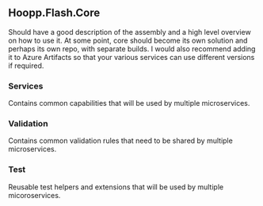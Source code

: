 ## Hoopp.Flash.Core ##

Should have a good description of the assembly and a high level overview on how to use it. 
At some point, core should become its own solution and perhaps its own repo, with separate builds.
I would also recommend adding it to Azure Artifacts so that your various services can use different 
versions if required.

### Services ###
Contains common capabilities that will be used by multiple microservices.

### Validation ###
Contains common validation rules that need to be shared by multiple microservices.

### Test ###
Reusable test helpers and extensions that will be used by multiple micoroservices.
